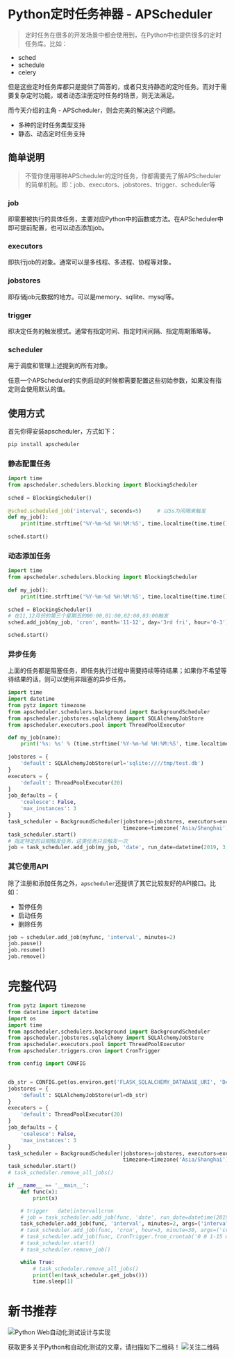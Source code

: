 # Python定时任务神器 - APScheduler
> 定时任务在很多的开发场景中都会使用到，在Python中也提供很多的定时任务库。比如：
- sched
- schedule
- celery

但是这些定时任务库都只是提供了简答的，或者只支持静态的定时任务。而对于需要复杂定时功能，或者动态注册定时任务的场景，则无法满足。

而今天介绍的主角 - APScheduler，则会完美的解决这个问题。
- 多种的定时任务类型支持
- 静态、动态定时任务支持

## 简单说明
> 不管你使用哪种APScheduler的定时任务，你都需要先了解APScheduler的简单机制。即：job、executors、jobstores、trigger、scheduler等

### job
即需要被执行的具体任务，主要对应Python中的函数或方法。在APScheduler中即可提前配置，也可以动态添加job。

### executors
即执行job的对象。通常可以是多线程、多进程、协程等对象。

### jobstores
即存储job元数据的地方。可以是memory、sqllite、mysql等。

### trigger
即决定任务的触发模式。通常有指定时间、指定时间间隔、指定周期策略等。

### scheduler
用于调度和管理上述提到的所有对象。

任意一个APScheduler的实例启动的时候都需要配置这些初始参数，如果没有指定则会使用默认的值。

## 使用方式
首先你得安装apscheduler，方式如下：
```bash
pip install apscheduler
```

### 静态配置任务
```python
import time
from apscheduler.schedulers.blocking import BlockingScheduler
 
sched = BlockingScheduler()
 
@sched.scheduled_job('interval', seconds=5)     # 以5s为间隔来触发
def my_job():
    print(time.strftime('%Y-%m-%d %H:%M:%S', time.localtime(time.time())))
 
sched.start()
```

### 动态添加任务
```python
import time
from apscheduler.schedulers.blocking import BlockingScheduler
 
def my_job():
    print(time.strftime('%Y-%m-%d %H:%M:%S', time.localtime(time.time())))
 
sched = BlockingScheduler()
# 在11,12月份的第三个星期五的00:00,01:00,02:00,03:00触发
sched.add_job(my_job, 'cron', month='11-12', day='3rd fri', hour='0-3')

sched.start()
```

### 异步任务
上面的任务都是阻塞任务，即任务执行过程中需要持续等待结果；如果你不希望等待结果的话，则可以使用非阻塞的异步任务。

```python
import time
import datetime
from pytz import timezone
from apscheduler.schedulers.background import BackgroundScheduler
from apscheduler.jobstores.sqlalchemy import SQLAlchemyJobStore
from apscheduler.executors.pool import ThreadPoolExecutor

def my_job(name):
    print('%s: %s' % (time.strftime('%Y-%m-%d %H:%M:%S', time.localtime(time.time())), name))
    
jobstores = {
    'default': SQLAlchemyJobStore(url='sqlite:////tmp/test.db')
}
executors = {
    'default': ThreadPoolExecutor(20)
}
job_defaults = {
    'coalesce': False,
    'max_instances': 3
}
task_scheduler = BackgroundScheduler(jobstores=jobstores, executors=executors, job_defaults=job_defaults,
                                     timezone=timezone('Asia/Shanghai'))
task_scheduler.start()
# 指定特定的日期触发任务，这类任务只会触发一次
job = task_scheduler.add_job(my_job, 'date', run_date=datetime(2019, 3, 6, 9, 47, 5), args=('date',))
```

### 其它使用API
除了注册和添加任务之外，`apscheduler`还提供了其它比较友好的API接口。比如：
- 暂停任务
- 启动任务
- 删除任务

```python
job = scheduler.add_job(myfunc, 'interval', minutes=2)
job.pause()
job.resume()
job.remove()
```

# 完整代码
```python
from pytz import timezone
from datetime import datetime
import os
import time
from apscheduler.schedulers.background import BackgroundScheduler
from apscheduler.jobstores.sqlalchemy import SQLAlchemyJobStore
from apscheduler.executors.pool import ThreadPoolExecutor
from apscheduler.triggers.cron import CronTrigger

from config import CONFIG


db_str = CONFIG.get(os.environ.get('FLASK_SQLALCHEMY_DATABASE_URI', 'Default')).SQLALCHEMY_DATABASE_URI
jobstores = {
    'default': SQLAlchemyJobStore(url=db_str)
}
executors = {
    'default': ThreadPoolExecutor(20)
}
job_defaults = {
    'coalesce': False,
    'max_instances': 3
}
task_scheduler = BackgroundScheduler(jobstores=jobstores, executors=executors, job_defaults=job_defaults,
                                     timezone=timezone('Asia/Shanghai'))
task_scheduler.start()
# task_scheduler.remove_all_jobs()

if __name__ == '__main__':
    def func(x):
        print(x)

    # trigger   date|interval|cron
    # job = task_scheduler.add_job(func, 'date', run_date=datetime(2019, 3, 6, 9, 47, 5), args=('date',))
    task_scheduler.add_job(func, 'interval', minutes=2, args=('interval',))
    # task_scheduler.add_job(func, 'cron', hour=3, minute=30, args=('cron',))
    # task_scheduler.add_job(func, CronTrigger.from_crontab('0 0 1-15 may-aug *'), args=('cron2',))
    # task_scheduler.start()
    # task_scheduler.remove_job()

    while True:
        # task_scheduler.remove_all_jobs()
        print(len(task_scheduler.get_jobs()))
        time.sleep(1)
```

# 新书推荐
![Python Web自动化测试设计与实现](https://img-blog.csdnimg.cn/20190117100818307.jpg?x-oss-process=image/watermark,type_ZmFuZ3poZW5naGVpdGk,shadow_10,text_aHR0cHM6Ly9ibG9nLmNzZG4ubmV0L2ZpdmUz,size_16,color_FFFFFF,t_70)

获取更多关于Python和自动化测试的文章，请扫描如下二维码！
![关注二维码](https://img-blog.csdnimg.cn/20190117103222240.jpg?x-oss-process=image/watermark,type_ZmFuZ3poZW5naGVpdGk,shadow_10,text_aHR0cHM6Ly9ibG9nLmNzZG4ubmV0L2ZpdmUz,size_16,color_FFFFFF,t_70)
